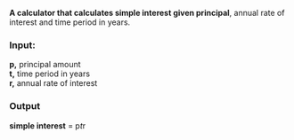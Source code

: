 **A calculator that calculates simple interest given principal**, annual rate of interest and time period in years.

### Input:

   **p,** principal amount   
   **t,** time period in years   
   **r,** annual rate of interest
   
### Output

   **simple interest** = p*t*r
